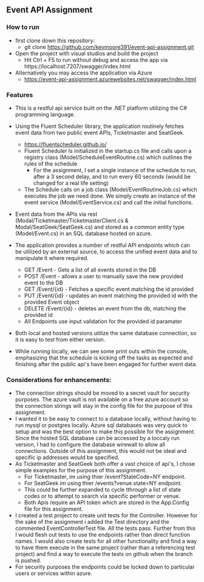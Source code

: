 ﻿## Event API Assignment
 
 ### How to run
 
- first clone down this repository:
  - git clone https://github.com/kevmoore391/event-api-assignment.git
- Open the project with visual studios and build the project
  - Hit Ctrl + F5 to run without debug and access the app via https://localhost:7207/swagger/index.html
- Alternatively you may access the application via Azure
  - https://event-api-assignment.azurewebsites.net/swagger/index.html

### Features
- This is a restful api service built on the .NET platform utilizing the C# programming language.
- Using the Fluent Scheduler library, the application routinely fetches event data from two public event APIs, Ticketmaster and SeatGeek.
  - https://fluentscheduler.github.io/
  - Fluent Scheduler Is initialized in the startup.cs file and calls upon a registry class (Model/ScheduleEventRoutine.cs) which outlines the rules of the schedule
    - For the assignment, I set a single instance of the schedule to run, after a 3 second delay, and to run every 60 seconds (would be changed for a real life setting)
  - The Schedule calls on a job class (Model/EventRoutineJob.cs) which executes the job we need done. We simply create an instance of the event service (Model/EventService.cs) and call the initial functions.
- Event data from the APIs via rest (Modal/Ticketmaster/TicketmasterClient.cs & Modal/SeatGeek/SeatGeek.cs) and stored as a common entity type (Model/Event.cs) in an SQL database hosted on azure.
- The application provides a number of restful API endpoints which can be utilized by an external source, to access the unified event data and to manipulate it where required.
  - GET /Event - Gets a list of all events stored in the DB
  - POST /Event - allows a user to manually save the new provided event to the DB
  - GET /Event/{id} - Fetches a specific event matching the id provided
  - PUT /Event/{id} - updates an event matching the provided id with the provided Event object
  - DELETE /Event/{id} - deletes an event from the db, matching the provided id
  - All Endpoints use input validation for the provided id paramater

- Both local and hosted versions utilize the same database connection, so it is easy to test from either version.
- While running locally, we can see some print outs within the console, emphasizing that the schedule is kicking off the tasks as expected and finishing after the public api's have been engaged for further event data.

### Considerations for enhancements:
- The connection strings should be moved to a secret vault for security purposes. The azure vault is not available on a free azure account so the connection strings will stay in the config file for the purpose of this assignment.
- I wanted it to be easy to connect to a database locally, without having to run mysql or postgres locally. Azure sql databases was very quick to setup and was the best option to make this possible for the assignment. Since the hosted SQL database can be accessed by a loccaly run version, I had to configure the database wirewall to allow all connections. Outside of this assignment, this would not be ideal and specific ip addresses would be specified.
- As Ticketmaster and SeatGeek both offer a vast choice of api's, I chose simple examples for the purpose of this assignment.
  - For Ticketmaster, im using thier /event?StateCode=NY endpoint.
  - For SeatGeek im using thier /events?venue.state=NY endpoint.
  - This could be further expanded to cycle tthrough a list of state codes or to attempt to search via specific performer or venue.
  - Both Apis require an API token which are stored in the  App.Config file for this assignment.
- I created a test project to create unit tests for the Controller. However for the sake of the assignment i added the Test directory and the commented EventControllerTest file. All the tests pass. Further from this I would flesh out tests to use the endpoints rather than direct function names. I would also create tests for all other functionality and find a way to have them execute in the same project (rather than a referencing test project) and find a way to execute the tests on github when the branch is pushed.
- For security purposes the endpoints could be locked down to particular users or services within azure.
